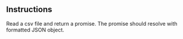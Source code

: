 ## Instructions

Read a csv file and return a promise. The promise should resolve with
formatted JSON object.
